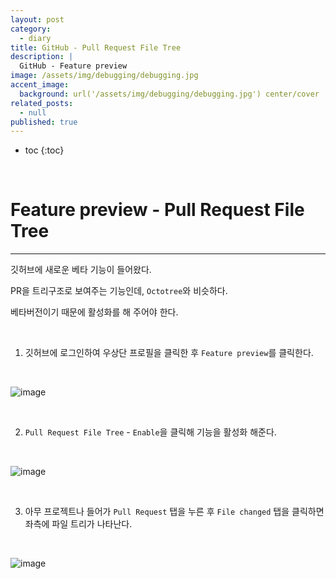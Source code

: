 ```yaml
---
layout: post
category:
  - diary
title: GitHub - Pull Request File Tree
description: | 
  GitHub - Feature preview
image: /assets/img/debugging/debugging.jpg
accent_image:
  background: url('/assets/img/debugging/debugging.jpg') center/cover
related_posts:
  - null
published: true
---
```


* toc
{:toc}
  
<br />

# Feature preview - Pull Request File Tree

---

깃허브에 새로운 베타 기능이 들어왔다.

PR을 트리구조로 보여주는 기능인데, `Octotree`와 비슷하다.

베타버전이기 때문에 활성화를 해 주어야 한다.

<br />

1. 깃허브에 로그인하여 우상단 프로필을 클릭한 후 `Feature preview`를 클릭한다.

<br />

![image](https://user-images.githubusercontent.com/71188307/156880912-d7ba0acc-626a-4c02-93db-771665303586.JPG)

<br />

2. `Pull Request File Tree` - `Enable`을 클릭해 기능을 활성화 해준다.

<br />

![image](https://user-images.githubusercontent.com/71188307/156880911-9d451693-f6f7-4433-8723-69e677abeeb0.JPG)

<br />

3. 아무 프로젝트나 들어가 `Pull Request` 탭을 누른 후 `File changed` 탭을 클릭하면 좌측에 파일 트리가 나타난다.

<br />

![image](https://user-images.githubusercontent.com/71188307/156881059-6dc001aa-7a11-43a5-845f-feea6ce35ef0.JPG)

<br />
